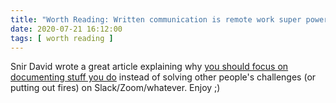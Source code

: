 ```yaml
---
title: "Worth Reading: Written communication is remote work super power"
date: 2020-07-21 16:12:00
tags: [ worth reading ]
---
```

Snir David wrote a great article explaining why [you should focus on documenting stuff you do](https://snir.dev/blog/remote-async-communication/) instead of solving other people's challenges (or putting out fires) on Slack/Zoom/whatever. Enjoy ;)
